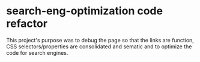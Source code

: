 # search-eng-optimization code refactor

This project's purpose was to debug the page so that the links are function, CSS selectors/properties are consolidated and sematic and to optimize the code for search engines.
